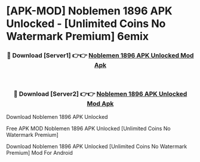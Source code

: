 # [APK-MOD] Noblemen  1896 APK Unlocked - [Unlimited Coins No Watermark Premium] 6emix



<div align="center">
<h3>🔴 Download [Server1] 👉👉 <a href="https://momento.my/?title=Noblemen__1896_APK_Unlocked">Noblemen  1896 APK Unlocked Mod Apk</a></h3><br>

<h3>🔴 Download [Server2] 👉👉 <a href="https://momento.my/?title=Noblemen__1896_APK_Unlocked">Noblemen  1896 APK Unlocked Mod Apk</a></h3>
</div>



Download Noblemen  1896 APK Unlocked 

Free APK MOD Noblemen  1896 APK Unlocked [Unlimited Coins No Watermark Premium]

Download Noblemen  1896 APK Unlocked [Unlimited Coins No Watermark Premium] Mod For Android
